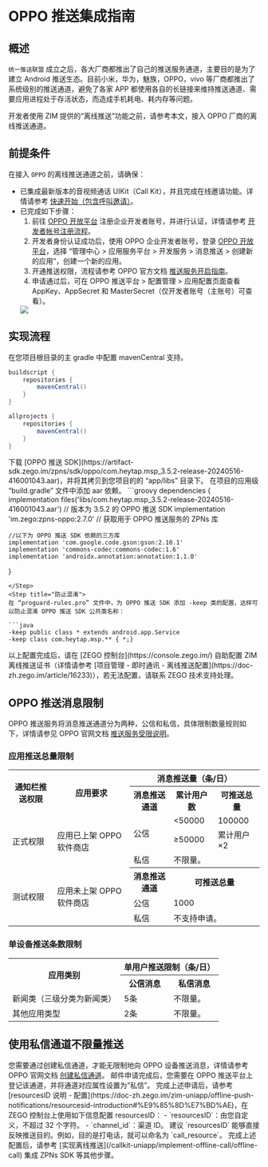 # OPPO 推送集成指南


## 概述

`统一推送联盟` 成立之后，各大厂商都推出了自己的推送服务通道，主要目的是为了建立 Android 推送生态。目前小米，华为，魅族，OPPO，vivo 等厂商都推出了系统级别的推送通道，避免了各家 APP 都使用各自的长链接来维持推送通道、需要应用进程处于存活状态，而造成手机耗电、耗内存等问题。

开发者使用 ZIM 提供的“离线推送”功能之前，请参考本文，接入 OPPO 厂商的离线推送通道。  

## 前提条件

在接入 `OPPO` 的离线推送通道之前，请确保：

- 已集成最新版本的音视频通话 UIKit（Call Kit），并且完成在线邀请功能。详情请参考 [快速开始（包含呼叫邀请）](/callkit-uniapp/quick-start-(with-call-invitation).mdx)。
- 已完成如下步骤：
    1. 前往 [OPPO 开放平台](https://open.oppomobile.com/#id=1) 注册企业开发者账号，并进行认证，详情请参考 [开发者帐号注册流程](https://open.oppomobile.com/wiki/doc#id=10446)。
    2. 开发者身份认证成功后，使用 OPPO 企业开发者账号，登录 [OPPO 开放平台](https://open.oppomobile.com/#id=1)，选择 “管理中心 > 应用服务平台 > 开发服务 > 消息推送 > 创建新的应用”，创建一个新的应用。
    3. 开通推送权限，流程请参考 OPPO 官方文档 [推送服务开启指南](https://open.oppomobile.com/new/developmentDoc/info?id=10195)。
    4. 申请通过后，可在 OPPO 推送平台 > 配置管理 > 应用配置页面查看 AppKey、AppSecret 和 MasterSecret（仅开发者账号（主账号）可查看）。
    <Frame width="512" height="auto" caption=""><img src="https://doc-media.zego.im/sdk-doc/Pics/ZIM/OPPO_MasterSecret.jpeg" /></Frame>    

## 实现流程

<Steps>
<Step title="配置 mavenCentral">
在您项目根目录的主 gradle 中配置 mavenCentral 支持。

```groovy {3,9}
buildscript {  
    repositories {  
        mavenCentral()  
    }  
}  

allprojects {
    repositories {  
        mavenCentral()  
    }     
}
```
</Step>
<Step title="获取 OPPO 推送 SDK">
下载 [OPPO 推送 SDK](https://artifact-sdk.zego.im/zpns/sdk/oppo/com.heytap.msp_3.5.2-release-20240516-416001043.aar)，并将其拷贝到您项目的的 “app/libs” 目录下。
</Step>
<Step title="添加依赖">
在项目的应用级 “build.gradle” 文件中添加 aar 依赖。
```groovy
dependencies {
    implementation files('libs/com.heytap.msp_3.5.2-release-20240516-416001043.aar') // 版本为 3.5.2 的 OPPO 推送 SDK
    implementation 'im.zego:zpns-oppo:2.7.0' // 获取用于 OPPO 推送服务的 ZPNs 库

    //以下为 OPPO 推送 SDK 依赖的三方库
    implementation 'com.google.code.gson:gson:2.10.1'
    implementation 'commons-codec:commons-codec:1.6'
    implementation 'androidx.annotation:annotation:1.1.0'
}
```
</Step>
<Step title="防止混淆">
在 “proguard-rules.pro” 文件中，为 OPPO 推送 SDK 添加 -keep 类的配置，这样可以防止混淆 OPPO 推送 SDK 公共类名称：

```java
-keep public class * extends android.app.Service
-keep class com.heytap.msp.** { *;}
```
</Step>
<Step title="配置证书">
以上配置完成后，请在 [ZEGO 控制台](https://console.zego.im/) 自助配置 ZIM 离线推送证书（详情请参考 [项目管理 - 即时通讯 - 离线推送配置](https://doc-zh.zego.im/article/16233)），若无法配置，请联系 ZEGO 技术支持处理。
</Step>
</Steps>

## OPPO 推送消息限制

OPPO 推送服务将消息推送通道分为两种，公信和私信，具体限制数量规则如下，详情请参见 OPPO 官网文档 [推送服务受限说明](https://open.oppomobile.com/new/developmentDoc/info?id=11210)。

### 应用推送总量限制

<table>
<tbody><tr>
<th rowspan="2">通知栏推送权限</th>
<th rowspan="2">应用要求</th>
<th colspan="3">消息推送量（条/日）</th>
</tr>
<tr>
<th>消息推送通道</th>
<th>累计用户数</th>
<th>可推送总量</th>
</tr>
<tr>
<td rowspan="3">正式权限</td>
<td rowspan="3">应用已上架 OPPO 软件商店</td>
<td rowspan="2">公信</td>
<td>&lt;50000</td>
<td>100000</td>
</tr>
<tr>
<td>≥50000</td>
<td>累计用户×2</td>
</tr>
<tr>
<td>私信</td>
<td colspan="2">不限量。</td>
</tr>
<tr>
<td rowspan="3">测试权限</td>
<td rowspan="3">应用未上架 OPPO 软件商店</td>
<th>消息推送通道</th>
<th colspan="2">可推送总量</th>
</tr>
<tr>
<td>公信</td>
<td colspan="2">1000</td>
</tr>
<tr>
<td>私信</td>
<td colspan="2">不支持申请。</td>
</tr>
</tbody></table>

### 单设备推送条数限制

<table>
<tbody><tr>
<th rowspan="2">应用类别</th>
<th colspan="2">单用户推送限制（条/日）</th>
</tr>
<tr>
<th>公信消息</th>
<th>私信消息</th>
</tr>
<tr>
<td>新闻类（三级分类为新闻类）</td>
<td>5条</td>
<td>不限量。</td>
</tr>
<tr>
<td>其他应用类型</td>
<td>2条</td>
<td>不限量。</td>
</tr>
</tbody></table>


## 使用私信通道不限量推送

<Steps>
<Step title="创建私信通道">
您需要通过创建私信通道，才能无限制地向 OPPO 设备推送消息，详情请参考 OPPO 官网文档 <a href="https://open.oppomobile.com/new/developmentDoc/info?id=12391" target="_blank" rel="noreferrer noopener">创建私信通道</a>。

<Warning title="注意">
邮件申请完成后，您需要在 OPPO 推送平台上登记该通道，并将通道对应属性设置为“私信”。   
</Warning>
</Step>
<Step title="配置 resourcesID">
完成上述申请后，请参考 [resourcesID 说明 - 配置](https://doc-zh.zego.im/zim-uniapp/offline-push-notifications/resourcesid-introduction#%E9%85%8D%E7%BD%AE)，在 ZEGO 控制台上使用如下信息配置 resourcesID： 
- `resourcesID`：由您自定义，不超过 32 个字符。
- `channel_id`：渠道 ID。

<Note title="说明">
建议 `resourcesID` 能够直接反映推送目的。例如，目的是打电话，就可以命名为 `call_resource`。
</Note>
</Step>
<Step title="后续操作">
完成上述配置后，请参考 [实现离线推送](/callkit-uniapp/implement-offline-call/offline-call) 集成 ZPNs SDK 等其他步骤。
</Step>
</Steps>
